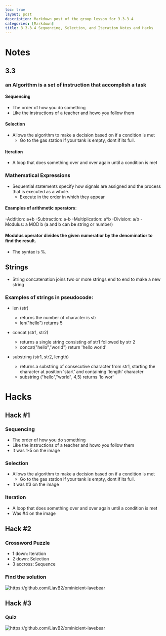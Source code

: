 ```yaml
---
toc: true
layout: post
description: Markdown post of the group lesson for 3.3-3.4
categories: [Markdown]
title: 3.3-3.4 Sequencing, Selection, and Iteration Notes and Hacks
---
```


# Notes 

## 3.3

### an Algorithm is a set of instruction that accomplish a task

#### Sequencing 
- The order of how you do something 
- Like the instructions of a teacher and howo you follow them

#### Selection 
- Allows the algorithm to make a decision based on if a condition is met
    - Go to the gas station if your tank is empty, dont if its full.

#### Iteration 
- A loop that does something over and over again until a condition is met

### Mathematical Expressions
- Sequential statements specify how signals are assigned and the process that is executed as a whole. 
    - Execute in the order in which they appear

#### Examples of arithmetic operators:
-Addition: a+b
-Subtraction: a-b
-Multiplication: a*b
-Division: a/b
-Modulus: a MOD b
(a and b can be string or number)

#### Modulus operator divides the given numeratior by the denominatior to find the result.
- The syntax is %.

## Strings
- String concatenation joins two or more strings end to end to make a new string

### Examples of strings in pseudocode:
- len (str)
    - returns the number of character is str
    - len("hello") returns 5

- concat (str1, str2)
    - returns a single string consisting of str1 followed by str 2
    - concat("hello","world") return 'hello world'

- substring (str1, str2, length)
    - returns a substring of consecutive character from str1, starting the character at position 'start' and containing 'length' character
    - substring ("hello","world", 4,5) returns 'lo wor'


# Hacks

## Hack #1

### Sequencing 
- The order of how you do something 
- Like the instructions of a teacher and howo you follow them
- It was 1-5 on the image

### Selection 
- Allows the algorithm to make a decision based on if a condition is met
    - Go to the gas station if your tank is empty, dont if its full.
- It was #3 on the image

### Iteration 
- A loop that does something over and over again until a condition is met
- Was #4 on the image

## Hack #2

### Crossword Puzzle
- 1 down: Iteration
- 2 down: Selection
- 3 accross: Sequence

### Find the solution

![]({{site.baseurl}}/images/3.3hack1.png "https://github.com/LiavB2/ominicient-lavebear")


## Hack #3

### Quiz

![]({{site.baseurl}}/images/3.3quiz.png "https://github.com/LiavB2/ominicient-lavebear")
